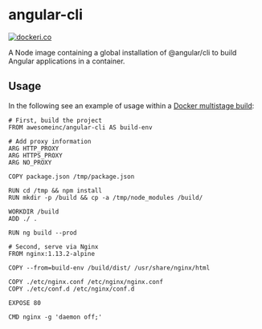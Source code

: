 # angular-cli

[![dockeri.co](http://dockeri.co/image/awesomeinc/angular-cli)](https://registry.hub.docker.com/awesomeinc/angular-cli/)

A Node image containing a global installation of @angular/cli to build Angular applications in a container.

## Usage

In the following see an example of usage within a [Docker multistage build](https://docs.docker.com/engine/userguide/eng-image/multistage-build/):

```
# First, build the project
FROM awesomeinc/angular-cli AS build-env

# Add proxy information
ARG HTTP_PROXY
ARG HTTPS_PROXY
ARG NO_PROXY

COPY package.json /tmp/package.json

RUN cd /tmp && npm install
RUN mkdir -p /build && cp -a /tmp/node_modules /build/

WORKDIR /build
ADD ./ .

RUN ng build --prod

# Second, serve via Nginx
FROM nginx:1.13.2-alpine

COPY --from=build-env /build/dist/ /usr/share/nginx/html

COPY ./etc/nginx.conf /etc/nginx/nginx.conf
COPY ./etc/conf.d /etc/nginx/conf.d

EXPOSE 80

CMD nginx -g 'daemon off;'
```